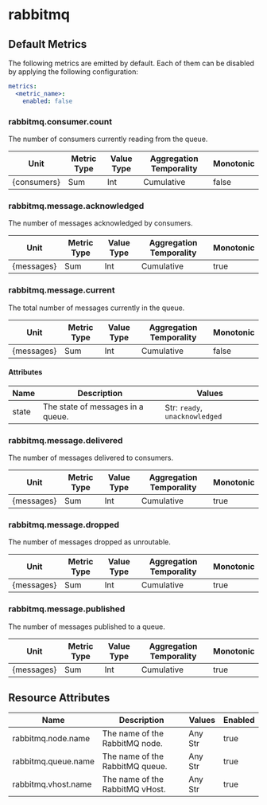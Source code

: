[comment]: <> (Code generated by mdatagen. DO NOT EDIT.)

# rabbitmq

## Default Metrics

The following metrics are emitted by default. Each of them can be disabled by applying the following configuration:

```yaml
metrics:
  <metric_name>:
    enabled: false
```

### rabbitmq.consumer.count

The number of consumers currently reading from the queue.

| Unit | Metric Type | Value Type | Aggregation Temporality | Monotonic |
| ---- | ----------- | ---------- | ----------------------- | --------- |
| {consumers} | Sum | Int | Cumulative | false |

### rabbitmq.message.acknowledged

The number of messages acknowledged by consumers.

| Unit | Metric Type | Value Type | Aggregation Temporality | Monotonic |
| ---- | ----------- | ---------- | ----------------------- | --------- |
| {messages} | Sum | Int | Cumulative | true |

### rabbitmq.message.current

The total number of messages currently in the queue.

| Unit | Metric Type | Value Type | Aggregation Temporality | Monotonic |
| ---- | ----------- | ---------- | ----------------------- | --------- |
| {messages} | Sum | Int | Cumulative | false |

#### Attributes

| Name | Description | Values |
| ---- | ----------- | ------ |
| state | The state of messages in a queue. | Str: ``ready``, ``unacknowledged`` |

### rabbitmq.message.delivered

The number of messages delivered to consumers.

| Unit | Metric Type | Value Type | Aggregation Temporality | Monotonic |
| ---- | ----------- | ---------- | ----------------------- | --------- |
| {messages} | Sum | Int | Cumulative | true |

### rabbitmq.message.dropped

The number of messages dropped as unroutable.

| Unit | Metric Type | Value Type | Aggregation Temporality | Monotonic |
| ---- | ----------- | ---------- | ----------------------- | --------- |
| {messages} | Sum | Int | Cumulative | true |

### rabbitmq.message.published

The number of messages published to a queue.

| Unit | Metric Type | Value Type | Aggregation Temporality | Monotonic |
| ---- | ----------- | ---------- | ----------------------- | --------- |
| {messages} | Sum | Int | Cumulative | true |

## Resource Attributes

| Name | Description | Values | Enabled |
| ---- | ----------- | ------ | ------- |
| rabbitmq.node.name | The name of the RabbitMQ node. | Any Str | true |
| rabbitmq.queue.name | The name of the RabbitMQ queue. | Any Str | true |
| rabbitmq.vhost.name | The name of the RabbitMQ vHost. | Any Str | true |
